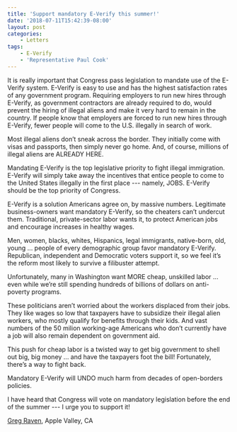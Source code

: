 ```yaml
---
title: 'Support mandatory E-Verify this summer!'
date: '2018-07-11T15:42:39-08:00'
layout: post
categories:
    - Letters
tags:
    - E-Verify
    - 'Representative Paul Cook'
---
```


It is really important that Congress pass legislation to mandate use of the E-Verify system. E-Verify is easy to use and has the highest satisfaction rates of any government program. Requiring employers to run new hires through E-Verify, as government contractors are already required to do, would prevent the hiring of illegal aliens and make it very hard to remain in the country. If people know that employers are forced to run new hires through E-Verify, fewer people will come to the U.S. illegally in search of work.

Most illegal aliens don’t sneak across the border. They initially come with visas and passports, then simply never go home. And, of course, millions of illegal aliens are ALREADY HERE.

Mandating E-Verify is the top legislative priority to fight illegal immigration. E-Verify will simply take away the incentives that entice people to come to the United States illegally in the first place --- namely, JOBS. E-Verify should be the top priority of Congress.

E-Verify is a solution Americans agree on, by massive numbers. Legitimate business-owners want mandatory E-Verify, so the cheaters can’t undercut them. Traditional, private-sector labor wants it, to protect American jobs and encourage increases in healthy wages.

Men, women, blacks, whites, Hispanics, legal immigrants, native-born, old, young ... people of every demographic group favor mandatory E-Verify. Republican, independent and Democratic voters support it, so we feel it’s the reform most likely to survive a filibuster attempt.

Unfortunately, many in Washington want MORE cheap, unskilled labor ... even while we’re still spending hundreds of billions of dollars on anti-poverty programs.

These politicians aren’t worried about the workers displaced from their jobs. They like wages so low that taxpayers have to subsidize their illegal alien workers, who mostly qualify for benefits through their kids. And vast numbers of the 50 milion working-age Americans who don’t currently have a job will also remain dependent on government aid.

This push for cheap labor is a twisted way to get big government to shell out big, big money ... and have the taxpayers foot the bill! Fortunately, there’s a way to fight back.

Mandatory E-Verify will UNDO much harm from decades of open-borders policies.

I have heard that Congress will vote on mandatory legislation before the end of the summer --- I urge you to support it!

[Greg Raven](https://www.gregraven.org/), Apple Valley, CA